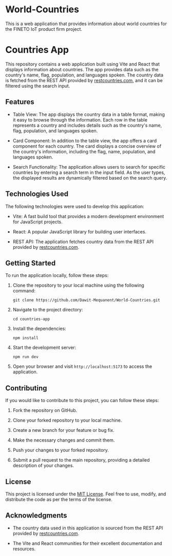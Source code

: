 # World-Countries
This is a web application that provides information about world countries for the FINETO IoT product firm project.
# Countries App

This repository contains a web application built using Vite and React that displays information about countries. The app provides data such as the country's name, flag, population, and languages spoken. The country data is fetched from the REST API provided by [restcountries.com](https://restcountries.com/v2/all), and it can be filtered using the search input.

## Features

- Table View: The app displays the country data in a table format, making it easy to browse through the information. Each row in the table represents a country and includes details such as the country's name, flag, population, and languages spoken.

- Card Component: In addition to the table view, the app offers a card component for each country. The card displays a concise overview of the country's information, including the flag, name, population, and languages spoken.

- Search Functionality: The application allows users to search for specific countries by entering a search term in the input field. As the user types, the displayed results are dynamically filtered based on the search query.

## Technologies Used

The following technologies were used to develop this application:

- Vite: A fast build tool that provides a modern development environment for JavaScript projects.

- React: A popular JavaScript library for building user interfaces.

- REST API: The application fetches country data from the REST API provided by [restcountries.com](https://restcountries.com/v2/all).

## Getting Started

To run the application locally, follow these steps:

1. Clone the repository to your local machine using the following command:

    ```
    git clone https://github.com/Dawit-Mequanent/World-Countries.git
    ```

2. Navigate to the project directory:

    ```
    cd countries-app
    ```

3. Install the dependencies:

    ```
    npm install
    ```

4. Start the development server:

    ```
    npm run dev
    ```

5. Open your browser and visit `http://localhost:5173` to access the application.

## Contributing

If you would like to contribute to this project, you can follow these steps:

1. Fork the repository on GitHub.

2. Clone your forked repository to your local machine.

3. Create a new branch for your feature or bug fix.

4. Make the necessary changes and commit them.

5. Push your changes to your forked repository.

6. Submit a pull request to the main repository, providing a detailed description of your changes.

## License

This project is licensed under the [MIT License](LICENSE). Feel free to use, modify, and distribute the code as per the terms of the license.

## Acknowledgments

- The country data used in this application is sourced from the REST API provided by [restcountries.com](https://restcountries.com/v2/all).

- The Vite and React communities for their excellent documentation and resources.
